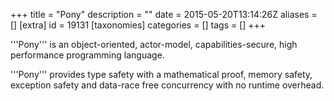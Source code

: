 +++
title = "Pony"
description = ""
date = 2015-05-20T13:14:26Z
aliases = []
[extra]
id = 19131
[taxonomies]
categories = []
tags = []
+++



'''Pony''' is an object-oriented, actor-model, capabilities-secure, high performance programming language.

'''Pony''' provides type safety with a mathematical proof, memory safety, exception safety and data-race free concurrency with no runtime overhead.
